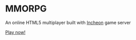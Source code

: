 # MMORPG
An online HTML5 multiplayer built with [Incheon](http://incheon.gg) game server

[Play now!](http://p0w3rf1y.herokuapp.com)
